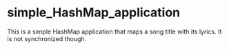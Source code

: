 # simple_HashMap_application
This is a simple HashMap application that maps a song title with its lyrics.
It is not synchronized though.
